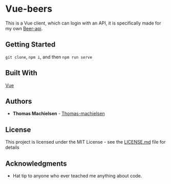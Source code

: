 # Vue-beers
This is a Vue client, which can login with an API, it is specifically made for my own [Beer-api](https://github.com/Thomas-Machielsen/beer-api).

## Getting Started

`git clone`, `npm i`, and then `npm run serve`

## Built With
[Vue](https://vuejs.org/)

## Authors

* **Thomas Machielsen**  - [Thomas-machielsen](https://github.com/Thomas-Machielsen)


## License

This project is licensed under the MIT License - see the [LICENSE.md](LICENSE.md) file for details

## Acknowledgments

* Hat tip to anyone who ever teached me anything about code.